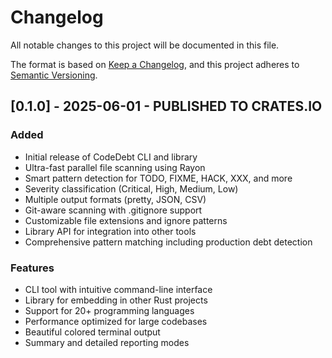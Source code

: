 # Changelog

All notable changes to this project will be documented in this file.

The format is based on [Keep a Changelog](https://keepachangelog.com/en/1.0.0/),
and this project adheres to [Semantic Versioning](https://semver.org/spec/v2.0.0.html).

## [0.1.0] - 2025-06-01 - PUBLISHED TO CRATES.IO

### Added
- Initial release of CodeDebt CLI and library
- Ultra-fast parallel file scanning using Rayon
- Smart pattern detection for TODO, FIXME, HACK, XXX, and more
- Severity classification (Critical, High, Medium, Low)
- Multiple output formats (pretty, JSON, CSV)
- Git-aware scanning with .gitignore support
- Customizable file extensions and ignore patterns
- Library API for integration into other tools
- Comprehensive pattern matching including production debt detection

### Features
- CLI tool with intuitive command-line interface
- Library for embedding in other Rust projects
- Support for 20+ programming languages
- Performance optimized for large codebases
- Beautiful colored terminal output
- Summary and detailed reporting modes